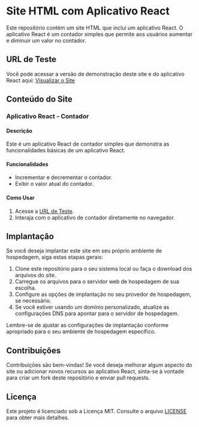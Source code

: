 # Site HTML com Aplicativo React

Este repositório contém um site HTML que inclui um aplicativo React. O aplicativo React é um contador simples que permite aos usuários aumentar e diminuir um valor no contador.

## URL de Teste
Você pode acessar a versão de demonstração deste site e do aplicativo React aqui: [Visualizar o Site](https://ragnarbdf191.github.io/react-counter-app/)

## Conteúdo do Site

### Aplicativo React - Contador

#### Descrição
Este é um aplicativo React de contador simples que demonstra as funcionalidades básicas de um aplicativo React.

#### Funcionalidades
- Incrementar e decrementar o contador.
- Exibir o valor atual do contador.

#### Como Usar
1. Acesse a [URL de Teste](https://ragnarbdf191.github.io/react-counter-app/).
2. Interaja com o aplicativo de contador diretamente no navegador.

## Implantação

Se você deseja implantar este site em seu próprio ambiente de hospedagem, siga estas etapas gerais:

1. Clone este repositório para o seu sistema local ou faça o download dos arquivos do site.
2. Carregue os arquivos para o servidor web de hospedagem de sua escolha.
3. Configure as opções de implantação no seu provedor de hospedagem, se necessário.
4. Se você estiver usando um domínio personalizado, atualize as configurações DNS para apontar para o servidor de hospedagem.

Lembre-se de ajustar as configurações de implantação conforme apropriado para o seu ambiente de hospedagem específico.

## Contribuições

Contribuições são bem-vindas! Se você deseja melhorar algum aspecto do site ou adicionar novos recursos ao aplicativo React, sinta-se à vontade para criar um fork deste repositório e enviar pull requests.

## Licença

Este projeto é licenciado sob a Licença MIT. Consulte o arquivo [LICENSE](LICENSE) para obter mais detalhes.
